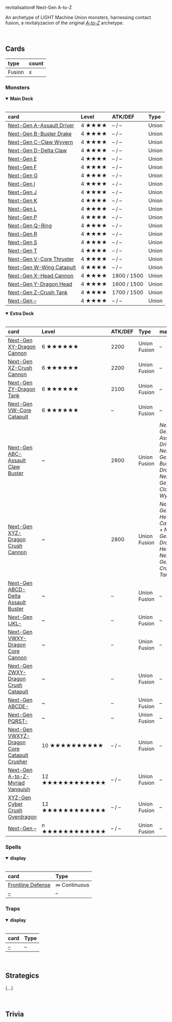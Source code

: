 revitalisation# Next-Gen A-to-Z

An archetype of LIGHT Machine Union monsters, harnessing contact fusion, a revitalyzacion of the original [*A-to-Z*](https://yugipedia.com/wiki/A-to-Z) archetype.


<br>


## Cards

| type | count |
| :--- | :---- |
| Fusion | x |

### Monsters

<details open>
  <summary> <b> Main Deck </b> </summary> <br>

| card | Level | ATK/DEF | Type |
| :--- | :---- | :------ | :--- |
| [Next-Gen A-Assault Driver](../cards/monsters/union/Next-Gen%20.md) | 4 ★★★★ | – / – | Union |
| [Next-Gen B-Buster Drake](../cards/monsters/union/Next-Gen%20.md) | 4 ★★★★ | – / – | Union |
| [Next-Gen C-Claw Wyvern](../cards/monsters/union/Next-Gen%20.md) | 4 ★★★★ | – / – | Union |
| [Next-Gen D-Delta Claw](../cards/monsters/union/Next-Gen%20.md) | 4 ★★★★ | – / – | Union |
| [Next-Gen E](../cards/monsters/union/Next-Gen%20.md) | 4 ★★★★ | – / – | Union |
| [Next-Gen F](../cards/monsters/union/Next-Gen%20.md) | 4 ★★★★ | – / – | Union |
| [Next-Gen G](../cards/monsters/union/Next-Gen%20.md) | 4 ★★★★ | – / – | Union |
| [Next-Gen I](../cards/monsters/union/Next-Gen%20.md) | 4 ★★★★ | – / – | Union |
| [Next-Gen J](../cards/monsters/union/Next-Gen%20.md) | 4 ★★★★ | – / – | Union |
| [Next-Gen K](../cards/monsters/union/Next-Gen%20.md) | 4 ★★★★ | – / – | Union |
| [Next-Gen L](../cards/monsters/union/Next-Gen%20.md) | 4 ★★★★ | – / – | Union |
| [Next-Gen P](../cards/monsters/union/Next-Gen%20.md) | 4 ★★★★ | – / – | Union |
| [Next-Gen Q-Ring](../cards/monsters/union/Next-Gen%20.md) | 4 ★★★★ | – / – | Union |
| [Next-Gen R](../cards/monsters/union/Next-Gen%20.md) | 4 ★★★★ | – / – | Union |
| [Next-Gen S](../cards/monsters/union/Next-Gen%20.md) | 4 ★★★★ | – / – | Union |
| [Next-Gen T](../cards/monsters/union/Next-Gen%20.md) | 4 ★★★★ | – / – | Union |
| [Next-Gen V-Core Thruster](../cards/monsters/union/Next-Gen%20.md) | 4 ★★★★ | – / – | Union |
| [Next-Gen W-Wing Catapult](../cards/monsters/union/Next-Gen%20.md) | 4 ★★★★ | – / – | Union |
| [Next-Gen X-Head Cannon](../cards/monsters/union/Next-Gen%20.md) | 4 ★★★★ | 1800 / 1500 | Union |
| [Next-Gen Y-Dragon Head](../cards/monsters/union/Next-Gen%20.md) | 4 ★★★★ | 1600 / 1500 | Union |
| [Next-Gen Z-Crush Tank](../cards/monsters/union/Next-Gen%20.md) | 4 ★★★★ | 1700 / 1500 | Union |
| [Next-Gen –](../cards/monsters/union/Next-Gen%20.md) | 4 ★★★★ | – / – | Union |

</details>

<details open>
  <summary> <b> Extra Deck </b> </summary> <br>

| card | Level | ATK/DEF | Type | material |
| :--- | :---- | :------ | :--- | :------- |
| [Next-Gen XY-Dragon Cannon](../cards/monsters/link/Next-Gen%20.md) | 6 ★★★★★★ | 2200 | Union Fusion | – |
| [Next-Gen XZ-Crush Cannon](../cards/monsters/link/Next-Gen%20.md) | 6 ★★★★★★ | 2200 | Union Fusion | – |
| [Next-Gen ZY-Dragon Tank](../cards/monsters/link/Next-Gen%20.md) | 6 ★★★★★★ | 2100 | Union Fusion | – |
| [Next-Gen VW-Core Catapult](../cards/monsters/link/Next-Gen%20.md) | 6 ★★★★★★ | – | Union Fusion | – |
| [Next-Gen ABC-Assault Claw Buster](../cards/monsters/link/Next-Gen%20.md) | ~ | 2600 | Union Fusion | *Next-Gen A-Assault Drive* + *Next-Gen B-Buster Drake* + *Next-Gen C-Claw Wyvern* |
| [Next-Gen XYZ-Dragon Crush Cannon](../cards/monsters/link/Next-Gen%20.md) | ~ | 2800 | Union Fusion | *Next-Gen X-Head Cannon* + *Next-Gen Y-Dragon Head* + *Next-Gen Z-Crush Tank* |
| [Next-Gen ABCD-Delta Assault Buster](../cards/monsters/link/Next-Gen%20.md) | ~ | – | Union Fusion | – |
| [Next-Gen IJKL-](../cards/monsters/link/Next-Gen%20.md) | ~ | – | Union Fusion | – |
| [Next-Gen VWXY-Dragon Core Cannon](../cards/monsters/link/Next-Gen%20.md) | ~ | – | Union Fusion | – |
| [Next-Gen ZWXY-Dragon Crush Catapult](../cards/monsters/link/Next-Gen%20.md) | ~ | – | Union Fusion | – |
| [Next-Gen ABCDE-](../cards/monsters/link/Next-Gen%20.md) | ~ | – | Union Fusion | – |
| [Next-Gen PQRST-](../cards/monsters/link/Next-Gen%20.md) | ~ | – | Union Fusion | – |
| [Next-Gen VWXYZ-Dragon Core Catapult Crusher](../cards/monsters/link/Next-Gen%20.md) | 10 ★★★★★★★★★★ | – / – | Union Fusion | – |
| [Next-Gen A-to-Z-Myriad Vanquish](../cards/monsters/link/Next-Gen%20.md) | 12 ★★★★★★★★★★★★ | – / – | Union Fusion | – |
| [XYZ-Gen Cyber Crush Overdragon](../cards/monsters/fusion/Next-Gen%20.md) | 12 ★★★★★★★★★★★★ | – / – | Union Fusion | – |
| [Next-Gen –](../cards/monsters/link/Next-Gen%20.md) | n ★★★★★★★★★★★★ | – / – | Union Fusion | – |

</details>

### Spells

<details open>
  <summary> <b> display </b> </summary> <br>

| card | Type |
| :--- | :--- |
| [Frontline Defense](../cards/spells/continuous/Frontline%20Defense.md) | ∞ Continuous |
| [–](../cards/spells/–/–.md) | – |

</details>

### Traps

<details open>
  <summary> <b> display </b> </summary> <br>

| card | Type |
| :--- | :--- |
| [–](../cards/traps/–/–.md) | – |

</details>


<br>


## Strategics

{...}


<br>


## Trivia
